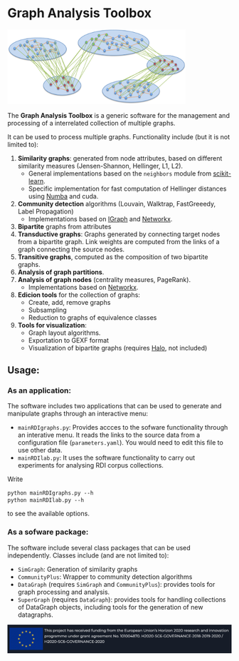 # Graph Analysis Toolbox

<img src="https://github.com/Orieus/supergraph/blob/master/figures/supergraph.png" width="400">

The **Graph Analysis Toolbox** is a generic software for the management and processing of a interrelated collection of multiple graphs. 

It can be used to process multiple graphs. Functionality include (but it is not limited to):

1. **Similarity graphs**: generated from node attributes, based on different similarity measures (Jensen-Shannon, Hellinger, L1, L2).
    * General implementations based on the `neighbors` module from [scikit-learn](https://scikit-learn.org/stable/).
    * Specific implementation for fast computation of Hellinger distances using [Numba](https://numba.pydata.org/) and cuda.
2. **Community detection** algorithms (Louvain, Walktrap, FastGreeedy, Label Propagation)
    * Implementations based on [IGraph](https://igraph.org/python/) and [Networkx](https://networkx.github.io/).
3. **Bipartite** graphs from attributes
4. **Transductive graphs**: Graphs generated by connecting target nodes from a bipartite graph. Link weights are computed from the links of a graph connecting the source nodes.
5. **Transitive graphs**, computed as the composition of two bipartite graphs.
6. **Analysis of graph partitions**.
7. **Analysis of graph nodes** (centrality measures, PageRank).
    * Implementations based on [Networkx](https://networkx.github.io/).
8. **Edicion tools** for the collection of graphs:
    * Create, add, remove graphs
    * Subsampling
    * Reduction to graphs of equivalence classes
9. **Tools for visualization**:
    * Graph layout algorithms.
    * Exportation to GEXF format
    * Visualization of bipartite graphs (requires [Halo](https://vizuly.io/product/halo/), not included)
        

## Usage:

### As an application:

The software includes two applications that can be used to generate and manipulate graphs through an interactive menu:

* `mainRDIgraphs.py`: Provides accces to the sofware functionality through an interative menu. It reads the links to the source data from a configuration file (`parameters.yaml`). You would need to edit this file to use other data.
* `mainRDIlab.py`: It uses the software functionality to carry out experiments for analysing RDI corpus collections.

Write

    python mainRDIgraphs.py --h
    python mainRDIlab.py --h

to see the available options.
   
### As a sofware package:

The software include several class packages that can be used independently. Classes include (and are not limited to):

   * `SimGraph`: Generation of similarity graphs
   * `CommunityPlus`: Wrapper to community detection algorithms
   * `DataGraph` (requires `SimGraph` and `CommunityPlus`): provides tools for graph processing and analysis.
   * `SuperGraph` (requires `DataGraph`): provides tools for handling collections of DataGraph objects, including tools for the generation of new datagraphs.

![This project has received funding from the European Union’s Horizon 2020 research and innovation programme under grant agreement No. 101004870. H2020-SC6-GOVERNANCE-2018-2019-2020 / H2020-SC6-GOVERNANCE-2020](https://github.com/IntelCompH2020/.github/blob/main/profile/banner.png)
